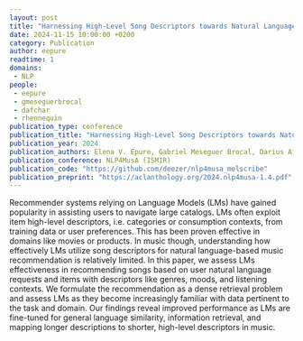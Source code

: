 ```yaml
---
layout: post
title: "Harnessing High-Level Song Descriptors towards Natural Language-Based Music Recommendation"
date: 2024-11-15 10:00:00 +0200
category: Publication
author: eepure
readtime: 1
domains:
 - NLP
people:
 - eepure
 - gmeseguerbrocal
 - dafchar
 - rhennequin
publication_type: conference
publication_title: "Harnessing High-Level Song Descriptors towards Natural Language-Based Music Recommendation"
publication_year: 2024
publication_authors: Elena V. Epure, Gabriel Meseguer Brocal, Darius Afchar, Romain Hennequin
publication_conference: NLP4MusA (ISMIR)
publication_code: "https://github.com/deezer/nlp4musa_melscribe"
publication_preprint: "https://aclanthology.org/2024.nlp4musa-1.4.pdf"
---
```


Recommender systems relying on Language Models (LMs) have gained popularity in assisting users to navigate large catalogs. LMs often exploit item high-level descriptors, i.e. categories or consumption contexts, from training data or user preferences. This has been proven effective in domains like movies or products. In music though, understanding how effectively LMs utilize song descriptors for natural language-based music recommendation is relatively limited. In this paper, we assess LMs effectiveness in recommending songs based on user natural language requests and items with descriptors like genres, moods, and listening contexts. We formulate the recommendation as a dense retrieval problem and assess LMs as they become increasingly familiar with data pertinent to the task and domain. Our findings reveal improved performance as LMs are fine-tuned for general language similarity, information retrieval, and mapping longer descriptions to shorter, high-level descriptors in music.